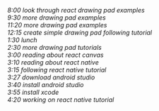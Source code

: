 
*8:00  look through react drawing pad examples*  
*9:30 more drawing pad examples*  
*11:20 more drawing pad examples*  
*12:15 create simple drawing pad following tutorial*  
*1:30 lunch*   
*2:30 more drawing pad tutorials*  
*3:00 reading about react canvas*  
*3:10 reading about react native*  
*3:15 following react native tutorial*  
*3:27 download android studio*  
*3:40 install android studio*  
*3:55 install xcode*  
*4:20 working on react native tutorial*  

